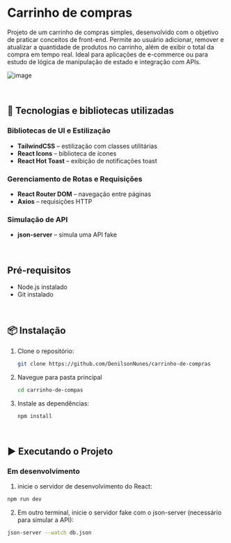 # Carrinho de compras

Projeto de um carrinho de compras simples, desenvolvido com o objetivo de praticar conceitos de front-end. Permite ao usuário adicionar, remover e atualizar a quantidade de produtos no carrinho, além de exibir o total da compra em tempo real. Ideal para aplicações de e-commerce ou para estudo de lógica de manipulação de estado e integração com APIs.

![image](https://github.com/user-attachments/assets/39030224-7018-47b2-8a51-2e56f5fd875b)


<br/>

## 🚀 Tecnologias e bibliotecas utilizadas

### Bibliotecas de UI e Estilização
- **TailwindCSS** – estilização com classes utilitárias
- **React Icons** – biblioteca de ícones
- **React Hot Toast** – exibição de notificações toast

### Gerenciamento de Rotas e Requisições
- **React Router DOM** – navegação entre páginas
- **Axios** – requisições HTTP

### Simulação de API
- **json-server** – simula uma API fake

<br/>

## Pré-requisitos

- Node.js instalado
- Git instalado
  
<br/>

## 📦 Instalação

1. Clone o repositório:
   ```bash
   git clone https://github.com/DenilsonNunes/carrinho-de-compras
   
2. Navegue para pasta principal
   ```bash
   cd carrinho-de-compas

2. Instale as dependências:
   ```bash
   npm install

<br/>

## ▶️ Executando o Projeto

### Em desenvolvimento

1. inicie o servidor de desenvolvimento do React:
  ```bash
  npm run dev
  ```

2. Em outro terminal, inicie o servidor fake com o json-server (necessário para simular a API):
  ```bash
  json-server --watch db.json
  ```
  


